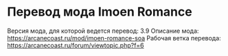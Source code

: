 # Перевод мода Imoen Romance

Версия мода, для которой ведется перевод: 3.9
Описание мода: https://arcanecoast.ru/mod/imoen-romance-soa
Рабочая ветка перевода: https://arcanecoast.ru/forum/viewtopic.php?f=6

